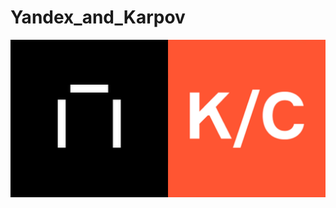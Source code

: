 # Yandex_and_Karpov

![image](https://github.com/D-e-n-mark/Yandex_and_Karpov/blob/main/karpov_and_practicum.jpg)
